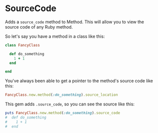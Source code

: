 # SourceCode

Adds a ```source_code``` method to Method.  This will allow you to view the source code of any Ruby method.

So let's say you have a method in a class like this:

```ruby
class FancyClass

  def do_something
    1 + 1
  end

end
```

You've always been able to get a pointer to the method's source code like this:

```ruby
FancyClass.new.method(:do_something).source_location
```

This gem adds ```.source_code```, so you can see the source like this:

```ruby
puts FancyClass.new.method(:do_something).source_code
#  def do_something
#    1 + 1
#  end
```
